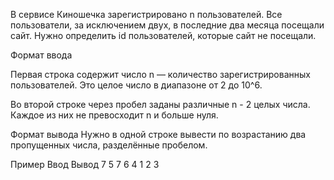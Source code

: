 В сервисе Киношечка зарегистрировано n пользователей. Все пользователи, за исключением двух, в последние два месяца
посещали сайт. Нужно определить id пользователей, которые сайт не посещали.

Формат ввода

Первая строка содержит число n — количество зарегистрированных пользователей. Это целое число в диапазоне от 2 до
10^6.

Во второй строке через пробел заданы различные n - 2 целых числа. Каждое из них не превосходит n и больше нуля.

Формат вывода
Нужно в одной строке вывести по возрастанию два пропущенных числа, разделённые пробелом.

Пример
Ввод Вывод
7 5 7
6 4 1 2 3
